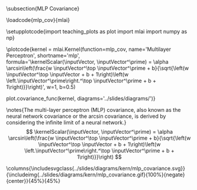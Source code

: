 \subsection{MLP Covariance}

\loadcode{mlp_cov}{mlai}

\setupplotcode{import teaching_plots as plot
import mlai
import numpy as np}

\plotcode{kernel = mlai.Kernel(function=mlp_cov,
                     name='Multilayer Perceptron',
                     shortname='mlp',					 
                     formula='\kernelScalar(\inputVector, \inputVector^\prime) = \alpha \arcsin\left(\frac{w \inputVector^\top \inputVector^\prime + b}{\sqrt{\left(w \inputVector^\top \inputVector + b + 1\right)\left(w \left.\inputVector^\prime\right.^\top \inputVector^\prime + b + 1\right)}}\right)',
					 w=1, b=0.5)
					 
plot.covariance_func(kernel, diagrams='../slides/diagrams/')}


\notes{The multi-layer perceptron (MLP) covariance, also known as the neural network covariance or the arcsin covariance, is derived by considering the infinite limit of a neural network.} 
$$
\kernelScalar(\inputVector, \inputVector^\prime) = \alpha \arcsin\left(\frac{w \inputVector^\top \inputVector^\prime + b}{\sqrt{\left(w \inputVector^\top \inputVector + b + 1\right)\left(w \left.\inputVector^\prime\right.^\top \inputVector^\prime + b + 1\right)}}\right)
$$

<!--\columns{
\includesvg{../slides/diagrams/kern/mlp_covariance.svg}
}{
\includehtml{../slides/diagrams/kern/mlp_covariance.html}{512}{384}
}{50%}{50%}
\notes{\caption{The multi-layer perceptron covariance function. This is derived by considering the infinite limit of a neural network with probit activation functions.}}-->

\columns{\includesvgclass{../slides/diagrams/kern/mlp_covariance.svg}}{\includeimg{../slides/diagrams/kern/mlp_covariance.gif}{100%}{negate}{center}}{45%}{45%}
